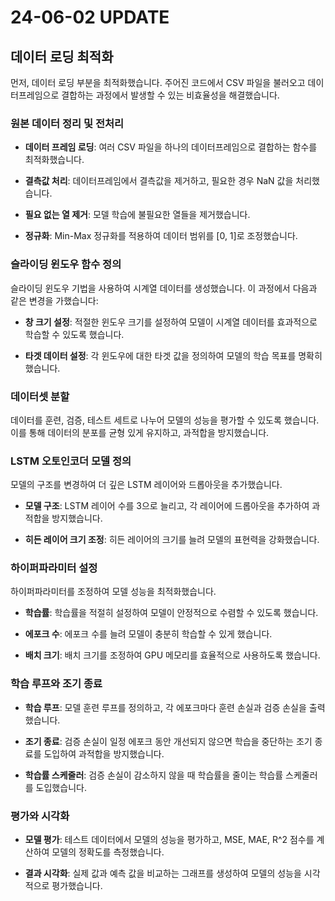 # 24-06-02 UPDATE

## 데이터 로딩 최적화

먼저, 데이터 로딩 부분을 최적화했습니다. 주어진 코드에서 CSV 파일을 불러오고 데이터프레임으로 결합하는 과정에서 발생할 수 있는 비효율성을 해결했습니다.

### 원본 데이터 정리 및 전처리

- **데이터 프레임 로딩**: 여러 CSV 파일을 하나의 데이터프레임으로 결합하는 함수를 최적화했습니다.

- **결측값 처리**: 데이터프레임에서 결측값을 제거하고, 필요한 경우 NaN 값을 처리했습니다.

- **필요 없는 열 제거**: 모델 학습에 불필요한 열들을 제거했습니다.

- **정규화**: Min-Max 정규화를 적용하여 데이터 범위를 [0, 1]로 조정했습니다.

### 슬라이딩 윈도우 함수 정의

슬라이딩 윈도우 기법을 사용하여 시계열 데이터를 생성했습니다. 이 과정에서 다음과 같은 변경을 가했습니다:

- **창 크기 설정**: 적절한 윈도우 크기를 설정하여 모델이 시계열 데이터를 효과적으로 학습할 수 있도록 했습니다.

- **타겟 데이터 설정**: 각 윈도우에 대한 타겟 값을 정의하여 모델의 학습 목표를 명확히 했습니다.

### 데이터셋 분할

데이터를 훈련, 검증, 테스트 세트로 나누어 모델의 성능을 평가할 수 있도록 했습니다. 이를 통해 데이터의 분포를 균형 있게 유지하고, 과적합을 방지했습니다.

### LSTM 오토인코더 모델 정의

모델의 구조를 변경하여 더 깊은 LSTM 레이어와 드롭아웃을 추가했습니다.

- **모델 구조**: LSTM 레이어 수를 3으로 늘리고, 각 레이어에 드롭아웃을 추가하여 과적합을 방지했습니다.

- **히든 레이어 크기 조정**: 히든 레이어의 크기를 늘려 모델의 표현력을 강화했습니다.

### 하이퍼파라미터 설정

하이퍼파라미터를 조정하여 모델 성능을 최적화했습니다.

- **학습률**: 학습률을 적절히 설정하여 모델이 안정적으로 수렴할 수 있도록 했습니다.

- **에포크 수**: 에포크 수를 늘려 모델이 충분히 학습할 수 있게 했습니다.

- **배치 크기**: 배치 크기를 조정하여 GPU 메모리를 효율적으로 사용하도록 했습니다.

### 학습 루프와 조기 종료

- **학습 루프**: 모델 훈련 루프를 정의하고, 각 에포크마다 훈련 손실과 검증 손실을 출력했습니다.

- **조기 종료**: 검증 손실이 일정 에포크 동안 개선되지 않으면 학습을 중단하는 조기 종료를 도입하여 과적합을 방지했습니다.

- **학습률 스케줄러**: 검증 손실이 감소하지 않을 때 학습률을 줄이는 학습률 스케줄러를 도입했습니다.

### 평가와 시각화

- **모델 평가**: 테스트 데이터에서 모델의 성능을 평가하고, MSE, MAE, R^2 점수를 계산하여 모델의 정확도를 측정했습니다.

- **결과 시각화**: 실제 값과 예측 값을 비교하는 그래프를 생성하여 모델의 성능을 시각적으로 평가했습니다.

